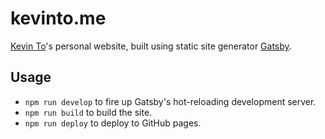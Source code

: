 # kevinto.me
[Kevin To](http://kevinto.me)'s personal website, built using static site generator [Gatsby](https://hexo.io/).

## Usage
* `npm run develop` to fire up Gatsby's hot-reloading development server.
* `npm run build` to build the site.
* `npm run deploy` to deploy to GitHub pages.
